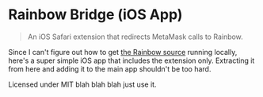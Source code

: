 # Rainbow Bridge (iOS App)

> An iOS Safari extension that redirects MetaMask calls to Rainbow.

Since I can't figure out how to get [the Rainbow source](https://github.com/rainbow-me/rainbow) running locally, here's a super simple iOS app that includes the extension only. Extracting it from here and adding it to the main app shouldn't be too hard.

Licensed under MIT blah blah blah just use it.
